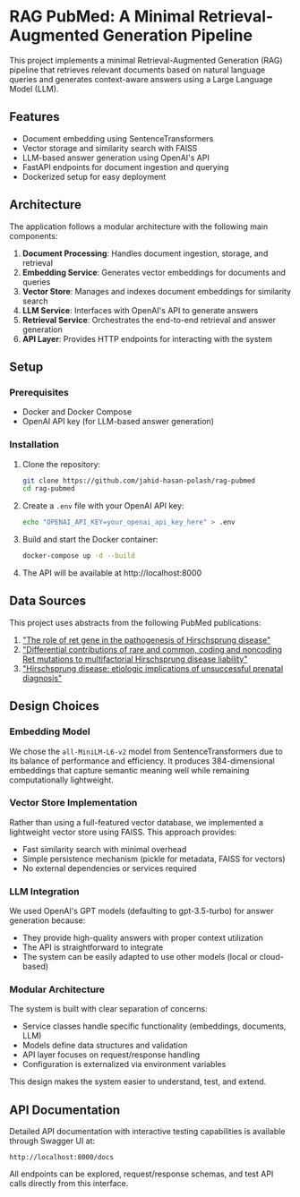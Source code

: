 # RAG PubMed: A Minimal Retrieval-Augmented Generation Pipeline

This project implements a minimal Retrieval-Augmented Generation (RAG) pipeline that retrieves relevant documents based on natural language queries and generates context-aware answers using a Large Language Model (LLM).

## Features

- Document embedding using SentenceTransformers
- Vector storage and similarity search with FAISS
- LLM-based answer generation using OpenAI's API
- FastAPI endpoints for document ingestion and querying
- Dockerized setup for easy deployment

## Architecture

The application follows a modular architecture with the following main components:

1. **Document Processing**: Handles document ingestion, storage, and retrieval
2. **Embedding Service**: Generates vector embeddings for documents and queries
3. **Vector Store**: Manages and indexes document embeddings for similarity search
4. **LLM Service**: Interfaces with OpenAI's API to generate answers
5. **Retrieval Service**: Orchestrates the end-to-end retrieval and answer generation
6. **API Layer**: Provides HTTP endpoints for interacting with the system

## Setup

### Prerequisites

- Docker and Docker Compose
- OpenAI API key (for LLM-based answer generation)

### Installation

1. Clone the repository:
   ```bash
   git clone https://github.com/jahid-hasan-polash/rag-pubmed
   cd rag-pubmed
   ```

2. Create a `.env` file with your OpenAI API key:
   ```bash
   echo "OPENAI_API_KEY=your_openai_api_key_here" > .env
   ```

3. Build and start the Docker container:
   ```bash
   docker-compose up -d --build
   ```

4. The API will be available at http://localhost:8000

## Data Sources

This project uses abstracts from the following PubMed publications:

1. ["The role of ret gene in the pathogenesis of Hirschsprung disease"](https://pubmed.ncbi.nlm.nih.gov/15858239/)
2. ["Differential contributions of rare and common, coding and noncoding Ret mutations to multifactorial Hirschsprung disease liability"](https://pubmed.ncbi.nlm.nih.gov/20598273/)
3. ["Hirschsprung disease: etiologic implications of unsuccessful prenatal diagnosis"](https://pubmed.ncbi.nlm.nih.gov/6650562/)

## Design Choices

### Embedding Model

We chose the `all-MiniLM-L6-v2` model from SentenceTransformers due to its balance of performance and efficiency. It produces 384-dimensional embeddings that capture semantic meaning well while remaining computationally lightweight.

### Vector Store Implementation

Rather than using a full-featured vector database, we implemented a lightweight vector store using FAISS. This approach provides:
- Fast similarity search with minimal overhead
- Simple persistence mechanism (pickle for metadata, FAISS for vectors)
- No external dependencies or services required

### LLM Integration

We used OpenAI's GPT models (defaulting to gpt-3.5-turbo) for answer generation because:
- They provide high-quality answers with proper context utilization
- The API is straightforward to integrate
- The system can be easily adapted to use other models (local or cloud-based)

### Modular Architecture

The system is built with clear separation of concerns:
- Service classes handle specific functionality (embeddings, documents, LLM)
- Models define data structures and validation
- API layer focuses on request/response handling
- Configuration is externalized via environment variables

This design makes the system easier to understand, test, and extend.

## API Documentation

Detailed API documentation with interactive testing capabilities is available through Swagger UI at:

```
http://localhost:8000/docs
```

All endpoints can be explored, request/response schemas, and test API calls directly from this interface.
